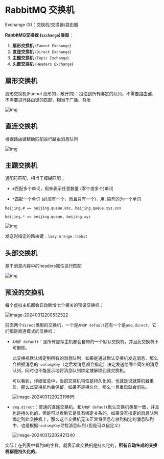 # RabbitMQ 交换机

Exchange (X)：交换机/交换器/路由器

**RabbitMQ交换器 (`Exchange`)类型**：

1. **扇形交换机** (`Fanout Exchange`)
2. **直连交换机** (`Direct Exchange`)
3. **主题交换机** (`Topic Exchange`)
4. **头部交换机** (`Headers Exchange`)

## 扇形交换机

扇形交换机(Fanout 扇形的，散开的)：投递到所有绑定的队列，不需要路由键，不需要进行路由键的匹配，相当于广播、群发

![img](https://cdn.jsdelivr.net/gh/letengzz/tc2/img202403121253391.jpg) 

## 直连交换机

根据路由键精确匹配进行路由消息队列

![img](https://cdn.jsdelivr.net/gh/letengzz/tc2/img202403121253208.jpg) 

## 主题交换机

通配符匹配，相当于模糊匹配；

- `#`匹配多个单词，用来表示任意数量 (零个或多个)单词

- `*`匹配一个单词 (必须有一个，而且只有一个)，用`.`隔开的为一个单词

`beijing.# == beijing.queue.abc, beijing.queue.xyz.xxx`

`beijing.* == beijing.queue, beijing.xyz`

![img](https://cdn.jsdelivr.net/gh/letengzz/tc2/img202403121253179.jpg)

发送时指定的路由键：`lazy.orange.rabbit`

## 头部交换机

基于消息内容中的headers属性进行匹配

![img](https://cdn.jsdelivr.net/gh/letengzz/tc2/img202403121253242.jpg) 

## 预设的交换机

每个虚拟主机都会自动新增七个相关的预设交换机：

![image-20240312200532522](https://cdn.jsdelivr.net/gh/letengzz/tc2/img202403122020427.png)

前面两个`direct`类型的交换机，一个是`AMQP default`还有一个是`amq.direct`，它们都是直连模式的交换机：

- `AMQP default`：是所有虚拟主机都会自带的一个默认交换机，并且此交换机不可删除。

  此交换机默认绑定到所有的消息队列，如果是通过默认交换机发送消息，那么会根据消息的`routingKey`（之后发消息都会指定）决定发送给哪个同名的消息队列，同时也不能显示地将消息队列绑定或解绑到此交换机。

  可以看到，详细信息中，当前交换机特性是持久化的，也就是说就算机器重启，那么此交换机也会保留，如果不是持久化，那么一旦重启就会消失。

  ![image-20240312202319665](https://cdn.jsdelivr.net/gh/letengzz/tc2/img202403122023094.png)

- `amq.direct`：普通的直连交换机。和`AMQP default`默认交换机类型一致，并且也是持久化的，但是可以看到它是具有绑定关系的，如果没有指定的消息队列绑定到此交换机上，那么这个交换机无法正常将信息存放到指定的消息队列中，也是根据`routingKey`寻找消息队列 (但是可以自定义)

  ![image-20240312202421340](https://cdn.jsdelivr.net/gh/letengzz/tc2/img202403122024096.png)

实际上在列表中看到`D`的字样，就表示此交换机是持久化的，**所有自动生成的交换机都是持久化的**。